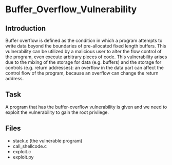 # Buffer_Overflow_Vulnerability
## Introduction

Buffer overflow is defined as the condition in which a program attempts to write data beyond the boundaries of pre-allocated fixed length buffers. This vulnerability can be utilized by a malicious user to alter the flow control of the program, even execute arbitrary pieces of code. This vulnerability arises due to the mixing of the storage for data (e.g. buffers) and the storage for controls (e.g. return addresses): an overflow in the data part can affect the control flow of the program, because an overflow can change the return address.

## Task

A program that has the buffer-overflow vulnerability is given and we need to exploit the vulnerability to gain the root privilege. 

## Files

* stack.c (the vulnerable program)
* call_shellcode.c
* exploit.c
* exploit.py